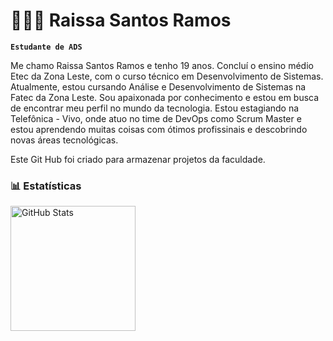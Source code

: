 # 👩🏻‍💻 Raissa Santos Ramos

**`Estudante de ADS`**

Me chamo Raissa Santos Ramos e tenho 19 anos. Concluí o ensino médio Etec da Zona Leste, com o curso técnico em Desenvolvimento de Sistemas. Atualmente, estou cursando Análise e Desenvolvimento de Sistemas na Fatec da Zona Leste. Sou apaixonada por conhecimento e estou em busca de encontrar meu perfil no mundo da tecnologia. Estou estagiando na Telefônica - Vivo, onde atuo no time de DevOps como Scrum Master e estou aprendendo muitas coisas com ótimos profissinais e descobrindo novas áreas tecnológicas.

Este Git Hub foi criado para armazenar projetos da faculdade.


### 📊 Estatísticas

<p>
<img 
      align="left" 
      alt="GitHub Stats" 
      height="200" 
      src="https://github-readme-stats.vercel.app/api/top-langs/?username=RaissaRamos15&theme=tokyonight&layout=compact&custom_title=Tecnologias&langs_count=9" 
  />

</p>
